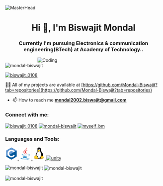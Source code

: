 ![MasterHead](https://funtechsummercamps.com/blog/wp-content/uploads/2020/04/online-classes.jpg)
<h1 align="center">Hi 👋, I'm Biswajit Mondal</h1>
<h3 align="center"> Currently I'm pursuing Electronics & communication engineering(BTech) at Academy of Technology..</h3>
<img align="right" alt="Coding" width="400" src="https://cdn.dribbble.com/users/1162077/screenshots/3848914/programmer.gif">



<p align="left"> <img src="https://komarev.com/ghpvc/?username=mondal-biswajit&label=Profile%20views&color=0e75b6&style=flat" alt="mondal-biswajit" /> </p>

<p align="left"> <a href="https://twitter.com/biswajit_0108" target="blank"><img src="https://img.shields.io/twitter/follow/biswajit_0108?logo=twitter&style=for-the-badge" alt="biswajit_0108" /></a> </p>

👨‍💻 All of my projects are available at [https://github.com/Mondal-Biswajit?tab=repositories](https://github.com/Mondal-Biswajit?tab=repositories)

- 📫 How to reach me **mondal2002.biswajit@gmail.com**

<h3 align="left">Connect with me:</h3>
<p align="left">
<a href="https://twitter.com/biswajit_0108" target="blank"><img align="center" src="https://raw.githubusercontent.com/rahuldkjain/github-profile-readme-generator/master/src/images/icons/Social/twitter.svg" alt="biswajit_0108" height="30" width="40" /></a>
<a href="https://linkedin.com/in/mondal-biswajit" target="blank"><img align="center" src="https://raw.githubusercontent.com/rahuldkjain/github-profile-readme-generator/master/src/images/icons/Social/linked-in-alt.svg" alt="mondal-biswajit" height="30" width="40" /></a>
<a href="https://instagram.com/myself_bm" target="blank"><img align="center" src="https://raw.githubusercontent.com/rahuldkjain/github-profile-readme-generator/master/src/images/icons/Social/instagram.svg" alt="myself_bm" height="30" width="40" /></a>
</p>

<h3 align="left">Languages and Tools:</h3>
<p align="left"> <a href="https://www.cprogramming.com/" target="_blank" rel="noreferrer"> <img src="https://raw.githubusercontent.com/devicons/devicon/master/icons/c/c-original.svg" alt="c" width="40" height="40"/> </a> <a href="https://www.java.com" target="_blank" rel="noreferrer"> <img src="https://raw.githubusercontent.com/devicons/devicon/master/icons/java/java-original.svg" alt="java" width="40" height="40"/> </a> <a href="https://www.linux.org/" target="_blank" rel="noreferrer"> <img src="https://raw.githubusercontent.com/devicons/devicon/master/icons/linux/linux-original.svg" alt="linux" width="40" height="40"/> </a> <a href="https://unity.com/" target="_blank" rel="noreferrer"> <img src="https://www.vectorlogo.zone/logos/unity3d/unity3d-icon.svg" alt="unity" width="40" height="40"/> </a> </p>

<p><img align="left" src="https://github-readme-stats.vercel.app/api/top-langs?username=mondal-biswajit&show_icons=true&locale=en&layout=compact" alt="mondal-biswajit" /></p>

<p>&nbsp;<img align="center" src="https://github-readme-stats.vercel.app/api?username=mondal-biswajit&show_icons=true&locale=en" alt="mondal-biswajit" /></p>

<p><img align="center" src="https://github-readme-streak-stats.herokuapp.com/?user=mondal-biswajit&" alt="mondal-biswajit" /></p>
